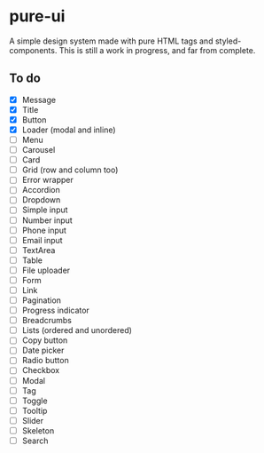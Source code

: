 # pure-ui

A simple design system made with pure HTML tags and styled-components. This is still a work in progress, and far from complete.

## To do

- [x] Message
- [x] Title
- [X] Button
- [X] Loader (modal and inline)
- [ ] Menu
- [ ] Carousel
- [ ] Card
- [ ] Grid (row and column too)
- [ ] Error wrapper
- [ ] Accordion
- [ ] Dropdown
- [ ] Simple input
- [ ] Number input
- [ ] Phone input
- [ ] Email input
- [ ] TextArea
- [ ] Table
- [ ] File uploader
- [ ] Form
- [ ] Link
- [ ] Pagination
- [ ] Progress indicator
- [ ] Breadcrumbs
- [ ] Lists (ordered and unordered)
- [ ] Copy button
- [ ] Date picker
- [ ] Radio button
- [ ] Checkbox
- [ ] Modal
- [ ] Tag
- [ ] Toggle
- [ ] Tooltip
- [ ] Slider
- [ ] Skeleton
- [ ] Search